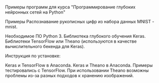 Примеры программ для курса "Программирование глубоких нейронных сетей на Python"

Примеры
Распознавание рукописных цифр из набора данных MNIST - mnist. 

Необходимое ПО
Python 3.
Библиотека глубокого обучения Keras.
Библиотеки TensorFlow или Theano (используются в качестве вычислительного бекенда для Keras).

Инструкция по установке:

Keras и TensorFlow в Anaconda.
Keras и Theano в Anaconda.
Примеры тестировались с TensorFlow. При использовании Theano возможны проблемы из-за разных подходов к хранению изображений.

